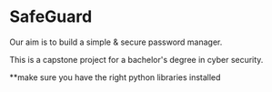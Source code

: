 # SafeGuard

Our aim is to build a simple & secure password manager.

This is a capstone project for a bachelor's degree in cyber security.

**make sure you have the right python libraries installed
